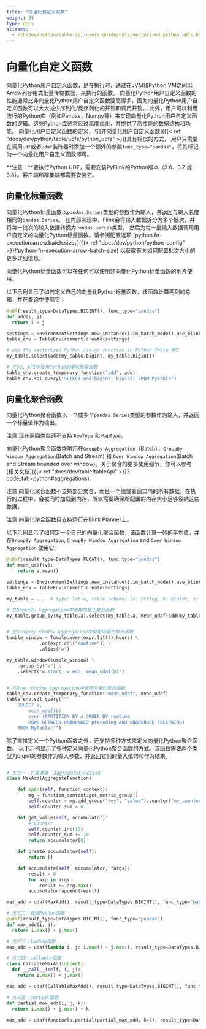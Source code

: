 ```yaml
---
title: "向量化自定义函数"
weight: 31
type: docs
aliases:
  - /zh/dev/python/table-api-users-guide/udfs/vectorized_python_udfs.html
---
```

<!--
Licensed to the Apache Software Foundation (ASF) under one
or more contributor license agreements.  See the NOTICE file
distributed with this work for additional information
regarding copyright ownership.  The ASF licenses this file
to you under the Apache License, Version 2.0 (the
"License"); you may not use this file except in compliance
with the License.  You may obtain a copy of the License at

  http://www.apache.org/licenses/LICENSE-2.0

Unless required by applicable law or agreed to in writing,
software distributed under the License is distributed on an
"AS IS" BASIS, WITHOUT WARRANTIES OR CONDITIONS OF ANY
KIND, either express or implied.  See the License for the
specific language governing permissions and limitations
under the License.
-->

# 向量化自定义函数

向量化Python用户自定义函数，是在执行时，通过在JVM和Python VM之间以Arrow列存格式批量传输数据，来执行的函数。
向量化Python用户自定义函数的性能通常比非向量化Python用户自定义函数要高得多，因为向量化Python用户自定义函数可以大大减少序列化/反序列化的开销和调用开销。
此外，用户可以利用流行的Python库（例如Pandas，Numpy等）来实现向量化Python用户自定义函数的逻辑。这些Python库通常经过高度优化，并提供了高性能的数据结构和功能。
向量化用户自定义函数的定义，与[非向量化用户自定义函数]({{< ref "docs/dev/python/table/udfs/python_udfs" >}})具有相似的方式，
用户只需要在调用`udf`或者`udaf`装饰器时添加一个额外的参数`func_type="pandas"`，将其标记为一个向量化用户自定义函数即可。

**注意：**要执行Python UDF，需要安装PyFlink的Python版本（3.6、3.7 或 3.8）。客户端和群集端都需要安装它。



## 向量化标量函数

向量化Python标量函数以`pandas.Series`类型的参数作为输入，并返回与输入长度相同的`pandas.Series`。
在内部实现中，Flink会将输入数据拆分为多个批次，并将每一批次的输入数据转换为`Pandas.Series`类型，
然后为每一批输入数据调用用户自定义的向量化Python标量函数。请参阅配置选项
[python.fn-execution.arrow.batch.size，]({{< ref "docs/dev/python/python_config" >}}#python-fn-execution-arrow-batch-size)
以获取有关如何配置批次大小的更多详细信息。

向量化Python标量函数可以在任何可以使用非向量化Python标量函数的地方使用。

以下示例显示了如何定义自己的向量化Python标量函数，该函数计算两列的总和，并在查询中使用它：

```python
@udf(result_type=DataTypes.BIGINT(), func_type="pandas")
def add(i, j):
  return i + j

settings = EnvironmentSettings.new_instance().in_batch_mode().use_blink_planner().build()
table_env = TableEnvironment.create(settings)

# use the vectorized Python scalar function in Python Table API
my_table.select(add(my_table.bigint, my_table.bigint))

# 在SQL API中使用Python向量化标量函数
table_env.create_temporary_function("add", add)
table_env.sql_query("SELECT add(bigint, bigint) FROM MyTable")
```

## 向量化聚合函数

向量化Python聚合函数以一个或多个`pandas.Series`类型的参数作为输入，并返回一个标量值作为输出。

<span class="label label-info">注意</span> 现在返回类型还不支持 `RowType` 和 `MapType`。

向量化Python聚合函数能够用在`GroupBy Aggregation`（Batch），`GroupBy Window Aggregation`(Batch and Stream) 和 
`Over Window Aggregation`(Batch and Stream bounded over window)。关于聚合的更多使用细节，你可以参考
[相关文档]({{< ref "docs/dev/table/tableApi" >}}?code_tab=python#aggregations).

<span class="label label-info">注意</span> 向量化聚合函数不支持部分聚合，而且一个组或者窗口内的所有数据，在执行的过程中，会被同时加载到内存，所以需要确保所配置的内存大小足够容纳这些数据。

<span class="label label-info">注意</span> 向量化聚合函数只支持运行在Blink Planner上。

以下示例显示了如何定一个自己的向量化聚合函数，该函数计算一列的平均值，并在`GroupBy Aggregation`, `GroupBy Window Aggregation`
and `Over Window Aggregation` 使用它:

```python
@udaf(result_type=DataTypes.FLOAT(), func_type="pandas")
def mean_udaf(v):
    return v.mean()

settings = EnvironmentSettings.new_instance().in_batch_mode().use_blink_planner().build()
table_env = TableEnvironment.create(settings)

my_table = ...  # type: Table, table schema: [a: String, b: BigInt, c: BigInt]

# 在GroupBy Aggregation中使用向量化聚合函数
my_table.group_by(my_table.a).select(my_table.a, mean_udaf(add(my_table.b)))


# 在GroupBy Window Aggregation中使用向量化聚合函数
tumble_window = Tumble.over(expr.lit(1).hours) \
            .on(expr.col("rowtime")) \
            .alias("w")

my_table.window(tumble_window) \
    .group_by("w") \
    .select("w.start, w.end, mean_udaf(b)")


# 在Over Window Aggregation中使用向量化聚合函数
table_env.create_temporary_function("mean_udaf", mean_udaf)
table_env.sql_query("""
    SELECT a,
        mean_udaf(b)
        over (PARTITION BY a ORDER BY rowtime
        ROWS BETWEEN UNBOUNDED preceding AND UNBOUNDED FOLLOWING)
    FROM MyTable""")

```

除了直接定义一个Python函数之外，还支持多种方式来定义向量化Python聚合函数。
以下示例显示了多种定义向量化Python聚合函数的方式。该函数需要两个类型为bigint的参数作为输入参数，并返回它们的最大值的和作为结果。

```python

# 方式一：扩展基类 `AggregateFunction`
class MaxAdd(AggregateFunction):

    def open(self, function_context):
        mg = function_context.get_metric_group()
        self.counter = mg.add_group("key", "value").counter("my_counter")
        self.counter_sum = 0

    def get_value(self, accumulator):
        # counter
        self.counter.inc(10)
        self.counter_sum += 10
        return accumulator[0]

    def create_accumulator(self):
        return []

    def accumulate(self, accumulator, *args):
        result = 0
        for arg in args:
            result += arg.max()
        accumulator.append(result)

max_add = udaf(MaxAdd(), result_type=DataTypes.BIGINT(), func_type="pandas")

# 方式二：普通Python函数
@udaf(result_type=DataTypes.BIGINT(), func_type="pandas")
def max_add(i, j):
  return i.max() + j.max()

# 方式三：lambda函数
max_add = udaf(lambda i, j: i.max() + j.max(), result_type=DataTypes.BIGINT(), func_type="pandas")

# 方式四：callable函数
class CallableMaxAdd(object):
  def __call__(self, i, j):
    return i.max() + j.max()

max_add = udaf(CallableMaxAdd(), result_type=DataTypes.BIGINT(), func_type="pandas")

# 方式五：partial函数
def partial_max_add(i, j, k):
  return i.max() + j.max() + k
  
max_add = udaf(functools.partial(partial_max_add, k=1), result_type=DataTypes.BIGINT(), func_type="pandas")

```

